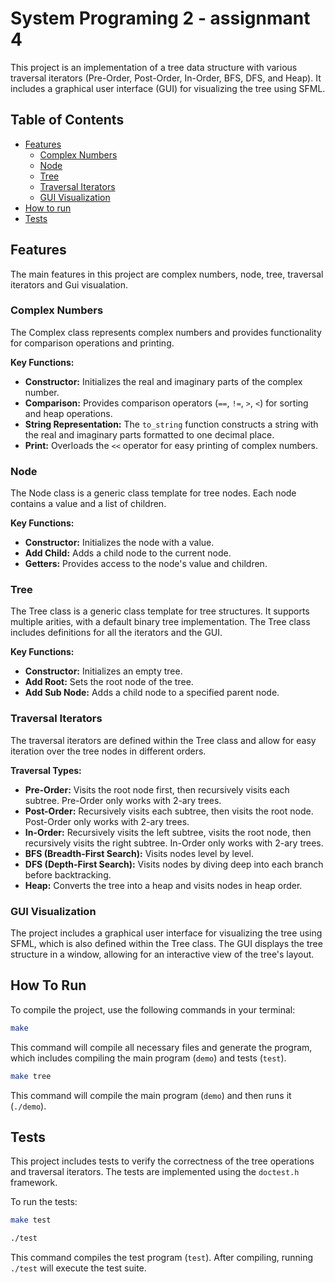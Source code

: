 
# System Programing 2 - assignmant 4

This project is an implementation of a tree data structure with various traversal iterators (Pre-Order, Post-Order, In-Order, BFS, DFS, and Heap). It includes a graphical user interface (GUI) for visualizing the tree using SFML.

## Table of Contents
- [Features](#features)
    - [Complex Numbers](#complex-numbers)
    - [Node](#node)
    - [Tree](#tree)
    - [Traversal Iterators](#traversal-iterators)
    - [GUI Visualization](#gui-visualization)
- [How to run](#how-to-run)
- [Tests](#tests)

## Features
The main features in this project are complex numbers, node, tree, traversal iterators and Gui visualation.

### Complex Numbers
The Complex class represents complex numbers and provides functionality for comparison operations and printing.

**Key Functions:**

* **Constructor:** Initializes the real and imaginary parts of the complex number.
* **Comparison:** Provides comparison operators (`==`, `!=`, `>`, `<`) for sorting and heap operations.
* **String Representation:** The `to_string` function constructs a string with the real and imaginary parts formatted to one decimal place.
* **Print:** Overloads the `<<` operator for easy printing of complex numbers.

### Node
The Node class is a generic class template for tree nodes. Each node contains a value and a list of children.

**Key Functions:**

* **Constructor:** Initializes the node with a value.
* **Add Child:** Adds a child node to the current node.
* **Getters:** Provides access to the node's value and children.

### Tree
The Tree class is a generic class template for tree structures. It supports multiple arities, with a default binary tree implementation. The Tree class includes definitions for all the iterators and the GUI.

**Key Functions:**

* **Constructor:** Initializes an empty tree.
* **Add Root:** Sets the root node of the tree.
* **Add Sub Node:** Adds a child node to a specified parent node.

### Traversal Iterators
The traversal iterators are defined within the Tree class and allow for easy iteration over the tree nodes in different orders.

**Traversal Types:**
* **Pre-Order:** Visits the root node first, then recursively visits each subtree. Pre-Order only works with 2-ary trees.
* **Post-Order:** Recursively visits each subtree, then visits the root node. Post-Order only works with 2-ary trees.
* **In-Order:** Recursively visits the left subtree, visits the root node, then recursively visits the right subtree. In-Order only works with 2-ary trees.
* **BFS (Breadth-First Search):** Visits nodes level by level.
* **DFS (Depth-First Search):** Visits nodes by diving deep into each branch before backtracking.
* **Heap:** Converts the tree into a heap and visits nodes in heap order.

### GUI Visualization
The project includes a graphical user interface for visualizing the tree using SFML, which is also defined within the Tree class. The GUI displays the tree structure in a window, allowing for an interactive view of the tree's layout.

## How To Run
To compile the project, use the following commands in your terminal:

```sh
make
```
This command will compile all necessary files and generate the program, which includes compiling the main program (`demo`) and tests (`test`).

```sh
make tree
```
This command will compile the main program (`demo`) and then runs it (`./demo`).


## Tests
This project includes tests to verify the correctness of the tree operations and traversal iterators. The tests are implemented using the `doctest.h` framework.

To run the tests:
```sh
make test
```
```sh
./test
```
This command compiles the test program (`test`). After compiling, running `./test` will execute the test suite.




